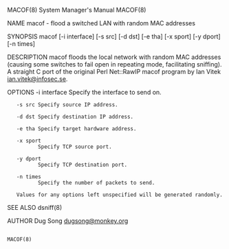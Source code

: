 MACOF(8)                                                      System Manager's Manual                                                     MACOF(8)

NAME
       macof - flood a switched LAN with random MAC addresses

SYNOPSIS
       macof [-i interface] [-s src] [-d dst] [-e tha] [-x sport] [-y dport] [-n times]

DESCRIPTION
       macof  floods  the local network with random MAC addresses (causing some switches to fail open in repeating mode, facilitating sniffing). A
       straight C port of the original Perl Net::RawIP macof program by Ian Vitek <ian.vitek@infosec.se>.

OPTIONS
       -i interface
              Specify the interface to send on.

       -s src Specify source IP address.

       -d dst Specify destination IP address.

       -e tha Specify target hardware address.

       -x sport
              Specify TCP source port.

       -y dport
              Specify TCP destination port.

       -n times
              Specify the number of packets to send.

       Values for any options left unspecified will be generated randomly.

SEE ALSO
       dsniff(8)

AUTHOR
       Dug Song <dugsong@monkey.org>

                                                                                                                                          MACOF(8)
